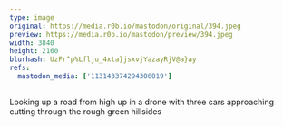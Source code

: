 ```yaml
---
type: image
original: https://media.r0b.io/mastodon/original/394.jpeg
preview: https://media.r0b.io/mastodon/preview/394.jpeg
width: 3840
height: 2160
blurhash: UzFr^p%Lflju_4xta}jsxvjYazayRjV@a}ay
refs:
  mastodon_media: ['113143374294306019']
---
```


Looking up a road from high up in a drone with three cars approaching cutting through the rough green hillsides
